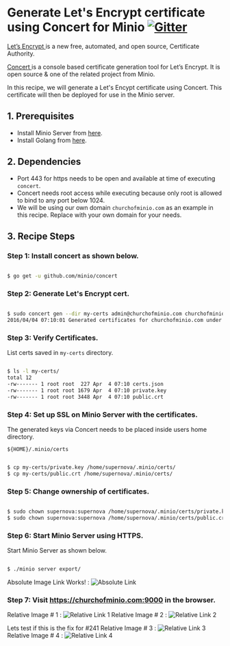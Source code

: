 # Generate Let's Encrypt certificate using Concert for Minio [![Gitter](https://badges.gitter.im/Join%20Chat.svg)](https://gitter.im/minio/minio?utm_source=badge&utm_medium=badge&utm_campaign=pr-badge&utm_content=badge)

[Let’s Encrypt ](https://letsencrypt.org/) is a new free, automated, and open source, Certificate Authority.

[Concert ](https://docs.minio.io/docs/concert) is a console based certificate generation tool for  Let’s Encrypt. It is open source & one of the related project from Minio.

In this recipe, we will generate a Let's Encypt certificate using Concert. This certificate will then be  deployed for use in the Minio server.

## 1. Prerequisites

* Install Minio Server from [here](https://docs.minio.io/docs/minio).
* Install Golang from [here](https://docs.minio.io/docs/how-to-install-golang).

## 2. Dependencies

* Port 443 for https needs to be open and available at time of executing `concert`.
* Concert needs root access while executing because only root is allowed to bind to any port below 1024.
* We will be using our own domain ``churchofminio.com``  as an example in this recipe. Replace with your own domain for your needs.

## 3. Recipe Steps

### Step 1: Install concert as shown below.

```sh

$ go get -u github.com/minio/concert


```

### Step 2: Generate Let's Encrypt cert.


```sh

$ sudo concert gen --dir my-certs admin@churchofminio.com churchofminio.com
2016/04/04 07:10:01 Generated certificates for churchofminio.com under my-certs will expire in 89 days.

```

### Step 3: Verify Certificates.

List certs saved in `my-certs` directory.

```sh

$ ls -l my-certs/
total 12
-rw------- 1 root root  227 Apr  4 07:10 certs.json
-rw------- 1 root root 1679 Apr  4 07:10 private.key
-rw------- 1 root root 3448 Apr  4 07:10 public.crt

```

### Step 4: Set up SSL on Minio Server with the certificates.

The generated keys via Concert needs to be placed inside users home directory.

``${HOME}/.minio/certs``

```sh

$ cp my-certs/private.key /home/supernova/.minio/certs/
$ cp my-certs/public.crt /home/supernova/.minio/certs/

```

### Step 5: Change ownership of certificates.

```sh

$ sudo chown supernova:supernova /home/supernova/.minio/certs/private.key
$ sudo chown supernova:supernova /home/supernova/.minio/certs/public.crt

```

### Step 6: Start Minio Server using HTTPS.

Start Minio Server as shown below.

```sh

$ ./minio server export/

```
Absolute Image Link Works! :
![Absolute Link](https://github.com/deekoder/doctest/blob/master/Category_2.png?raw=true) 
### Step 7: Visit https://churchofminio.com:9000 in the browser.
Relative Image # 1 : 
![Relative Link 1](doctest/Category_2.png)
Relative Image # 2 : 
![Relative Link 2](doctest/Category_2.png?raw=true) 

Lets test if this is the fix for #241
Relative Image # 3 : 
![Relative Link 3](doctest/blob/master/Category_2.png) 
Relative Image # 4 : 
![Relative Link 4](doctest/blob/master/Category_2.png?raw=true) 
